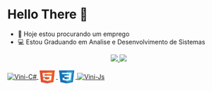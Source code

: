 # Hello There 👋

- 👀 Hoje estou procurando um emprego
- 💻 Estou Graduando em Analise e Desenvolvimento de Sistemas

<div align="center">
  <a href="https://github.com/MarcusLopeshub">
  <img height="180em" src="https://github-readme-stats.vercel.app/api?username=MarcusLopeshub&show_icons=true&theme=midnight-purple&include_all_commits=true&count_private=true"/>
  <img height="180em" src="https://github-readme-stats.vercel.app/api/top-langs/?username=MarcusLopeshub&layout=compact&langs_count=7&theme=midnight-purple"/>
</div>
<div style="display: inline_block"><br>
  <img align="center" alt="Vini-C#" height="30" width="40"  src="https://cdn.jsdelivr.net/gh/devicons/devicon/icons/csharp/csharp-original.svg">
  <img align="center" alt="Vini-HTML" height="30" width="40" src="https://raw.githubusercontent.com/devicons/devicon/master/icons/html5/html5-original.svg">
  <img align="center" alt="Rafa-CSS" height="30" width="40" src="https://raw.githubusercontent.com/devicons/devicon/master/icons/css3/css3-original.svg">
  <img align="center" alt="Vini-Js" height="30" width="40"
src="https://cdn.jsdelivr.net/gh/devicons/devicon/icons/javascript/javascript-original.svg">
</div>

